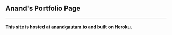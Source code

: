 ## Anand's Portfolio Page
---

#### This site is hosted at [anandgautam.io](http://www.anandgautam.io) and built on Heroku.
